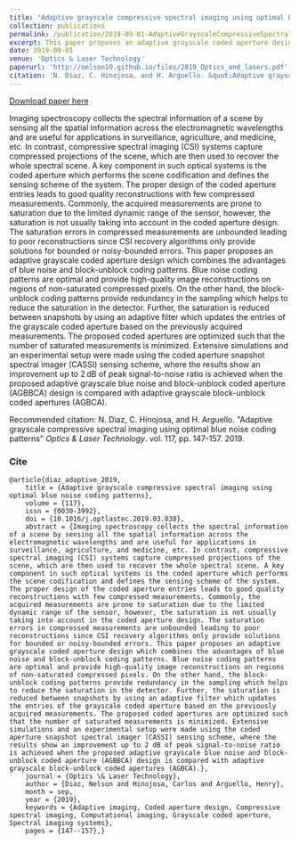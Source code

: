 ```yaml
---
title: "Adaptive grayscale compressive spectral imaging using optimal blue noise coding patterns"
collection: publications
permalink: /publication/2019-09-01-AdaptiveGrayscaleCompressiveSpectral
excerpt: This paper proposes an adaptive grayscale coded aperture design which combines the advantages of blue noise and block-unblock coding patterns. Blue noise coding patterns are optimal and provide high-quality image reconstructions on regions of non-saturated compressed pixels. On the other hand, the block-unblock coding patterns provide redundancy in the sampling which helps to reduce the saturation in the detector. 
date: 2019-09-01
venue: 'Optics & Laser Technology'
paperurl: 'http://nelson10.github.io/files/2019_Optics_and_lasers.pdf'
citation: 'N. Diaz, C. Hinojosa, and H. Arguello. &quot;Adaptive grayscale compressive spectral imaging using optimal blue noise coding patterns.&quot; <i>Optics & Laser Technology</i>. vol. 117, pp. 147-157. 2019.'
---
```


[Download paper here](http://nelson10.github.io/files/2019_Optics_and_lasers.pdf)

Imaging spectroscopy collects the spectral information of a scene by sensing all the spatial information across the electromagnetic wavelengths and are useful for applications in surveillance, agriculture, and medicine, etc. In contrast, compressive spectral imaging (CSI) systems capture compressed projections of the scene, which are then used to recover the whole spectral scene. A key component in such optical systems is the coded aperture which performs the scene codification and defines the sensing scheme of the system. The proper design of the coded aperture entries leads to good quality reconstructions with few compressed measurements. Commonly, the acquired measurements are prone to saturation due to the limited dynamic range of the sensor, however, the saturation is not usually taking into account in the coded aperture design. The saturation errors in compressed measurements are unbounded leading to poor reconstructions since CSI recovery algorithms only provide solutions for bounded or noisy-bounded errors. This paper proposes an adaptive grayscale coded aperture design which combines the advantages of blue noise and block-unblock coding patterns. Blue noise coding patterns are optimal and provide high-quality image reconstructions on regions of non-saturated compressed pixels. On the other hand, the block-unblock coding patterns provide redundancy in the sampling which helps to reduce the saturation in the detector. Further, the saturation is reduced between snapshots by using an adaptive filter which updates the entries of the grayscale coded aperture based on the previously acquired measurements. The proposed coded apertures are optimized such that the number of saturated measurements is minimized. Extensive simulations and an experimental setup were made using the coded aperture snapshot spectral imager (CASSI) sensing scheme, where the results show an improvement up to 2 dB of peak signal-to-noise ratio is achieved when the proposed adaptive grayscale blue noise and block-unblock coded aperture (AGBBCA) design is compared with adaptive grayscale block-unblock coded apertures (AGBCA).

Recommended citation: N. Diaz, C. Hinojosa, and H. Arguello. "Adaptive grayscale compressive spectral imaging using optimal blue noise coding patterns" <i>Optics & Laser Technology</i>. vol. 117, pp. 147-157. 2019.
  
  ### Cite
```
@article{diaz_adaptive_2019,
	title = {Adaptive grayscale compressive spectral imaging using optimal blue noise coding patterns},
	volume = {117},
	issn = {0030-3992},
	doi = {10.1016/j.optlastec.2019.03.038},
	abstract = {Imaging spectroscopy collects the spectral information of a scene by sensing all the spatial information across the electromagnetic wavelengths and are useful for applications in surveillance, agriculture, and medicine, etc. In contrast, compressive spectral imaging (CSI) systems capture compressed projections of the scene, which are then used to recover the whole spectral scene. A key component in such optical systems is the coded aperture which performs the scene codification and defines the sensing scheme of the system. The proper design of the coded aperture entries leads to good quality reconstructions with few compressed measurements. Commonly, the acquired measurements are prone to saturation due to the limited dynamic range of the sensor, however, the saturation is not usually taking into account in the coded aperture design. The saturation errors in compressed measurements are unbounded leading to poor reconstructions since CSI recovery algorithms only provide solutions for bounded or noisy-bounded errors. This paper proposes an adaptive grayscale coded aperture design which combines the advantages of blue noise and block-unblock coding patterns. Blue noise coding patterns are optimal and provide high-quality image reconstructions on regions of non-saturated compressed pixels. On the other hand, the block-unblock coding patterns provide redundancy in the sampling which helps to reduce the saturation in the detector. Further, the saturation is reduced between snapshots by using an adaptive filter which updates the entries of the grayscale coded aperture based on the previously acquired measurements. The proposed coded apertures are optimized such that the number of saturated measurements is minimized. Extensive simulations and an experimental setup were made using the coded aperture snapshot spectral imager (CASSI) sensing scheme, where the results show an improvement up to 2 dB of peak signal-to-noise ratio is achieved when the proposed adaptive grayscale blue noise and block-unblock coded aperture (AGBBCA) design is compared with adaptive grayscale block-unblock coded apertures (AGBCA).},
	journal = {Optics \& Laser Technology},
	author = {Diaz, Nelson and Hinojosa, Carlos and Arguello, Henry},
	month = sep,
	year = {2019},
	keywords = {Adaptive imaging, Coded aperture design, Compressive spectral imaging, Computational imaging, Grayscale coded aperture, Spectral imaging systems},
	pages = {147--157},}
```
